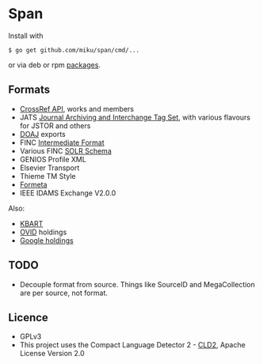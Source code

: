 Span
====

Install with

    $ go get github.com/miku/span/cmd/...

or via deb or rpm [packages](https://github.com/miku/span/releases).

Formats
-------

* [CrossRef API](http://api.crossref.org/), works and members
* JATS [Journal Archiving and Interchange Tag Set](http://jats.nlm.nih.gov/archiving/versions.html), with various flavours for JSTOR and others
* [DOAJ](http://doaj.org/) exports
* FINC [Intermediate Format](https://github.com/ubleipzig/intermediateschema)
* Various FINC [SOLR Schema](https://github.com/finc/index/blob/master/schema.xml)
* GENIOS Profile XML
* Elsevier Transport
* Thieme TM Style
* [Formeta](https://github.com/culturegraph)
* IEEE IDAMS Exchange V2.0.0

Also:

* [KBART](http://www.uksg.org/KBART)
* [OVID](http://rzblx4.uni-regensburg.de/ezeitdata/admin/ezb_export_ovid_v01.xsd) holdings
* [Google holdings](http://scholar.google.com/intl/en/scholar/libraries.html)

TODO
----

* Decouple format from source. Things like SourceID and MegaCollection are per source, not format.

Licence
-------

* GPLv3
* This project uses the Compact Language Detector 2 - [CLD2](https://github.com/CLD2Owners/cld2), Apache License Version 2.0
